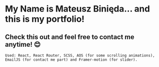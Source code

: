 # My Name is Mateusz Binięda... and this is my portfolio!

## Check this out and feel free to contact me anytime! 😊

`Used: React, React Router, SCSS, AOS (for some scrolling animations), EmailJS (for contact me part) and Framer-motion (for slider). `
